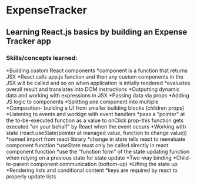 # ExpenseTracker #

## Learning React.js basics by building an Expense Tracker app ##
### Skills/concepts learned: ###
*Building custom React components
  *component is a function that returns JSX
  *React calls app.js function and then any custom components in the JSX will be called and so on when application is intially rendered
  *evaluates overall result and translates into DOM instructions 
*Outputting dynamic data and working with expressions in JSX
*Passing data via props
*Adding JS logic to components
*Splitting one component into multiple
*Composition- building a UI from smaller building blocks (children props)
*Listening to events and workign with event handlers
  *pass a "pointer" at the to-be-executed function as a value to onClick prop-this function gets executed "on your behalf" by React when the event occurs
*Working with state (react.useState(pointer at managed value, function to change value))
  *named import from react library
  *change in state tells react to reevaluate component function
  *useState must only be called directly in react component function
  *use the "function form" of the state updating function when relying on a previous state for state update
*Two-way binding
*Child-to-parent component communication (bottom-up)
*Lifting the state up
*Rendering lists and conditional content
  *keys are required by react to properly update lists
